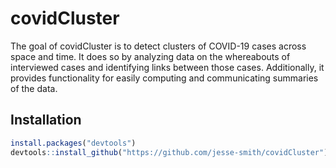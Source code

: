 
# covidCluster

<!-- badges: start -->
<!-- badges: end -->

The goal of covidCluster is to detect clusters of COVID-19 cases across space
and time. It does so by analyzing data on the whereabouts of interviewed cases
and identifying links between those cases. Additionally, it provides
functionality for easily computing and communicating summaries of the data.

## Installation

``` r
install.packages("devtools")
devtools::install_github("https://github.com/jesse-smith/covidCluster")
```
